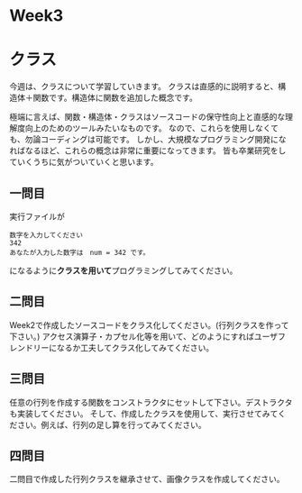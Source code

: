 # Week3
# クラス
今週は、クラスについて学習していきます。
クラスは直感的に説明すると、構造体＋関数です。構造体に関数を追加した概念です。

極端に言えば、関数・構造体・クラスはソースコードの保守性向上と直感的な理解度向上のためのツールみたいなものです。
なので、これらを使用しなくても、勿論コーディングは可能です。
しかし、大規模なプログラミング開発になればなるほど、これらの概念は非常に重要になってきます。
皆も卒業研究をしていくうちに気がついていくと思います。

## 一問目
実行ファイルが
```
数字を入力してください
342
あなたが入力した数字は　num = 342 です。
```
になるように**クラスを用いて**プログラミングしてみてください。

## 二問目
Week2で作成したソースコードをクラス化してください。(行列クラスを作って下さい。)
アクセス演算子・カプセル化等を用いて、どのようにすればユーザフレンドリーになるか工夫してクラス化してみてください。

## 三問目
任意の行列を作成する関数をコンストラクタにセットして下さい。デストラクタも実装してください。
そして、作成したクラスを使用して、実行させてみてください。例えば、行列の足し算を行ってみてください。

## 四問目
二問目で作成した行列クラスを継承させて、画像クラスを作成してください。
